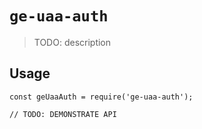 # `ge-uaa-auth`

> TODO: description

## Usage

```
const geUaaAuth = require('ge-uaa-auth');

// TODO: DEMONSTRATE API
```
